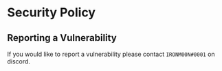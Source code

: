 # Security Policy

## Reporting a Vulnerability

If you would like to report a vulnerability please contact `IRONM00N#0001` on discord.

